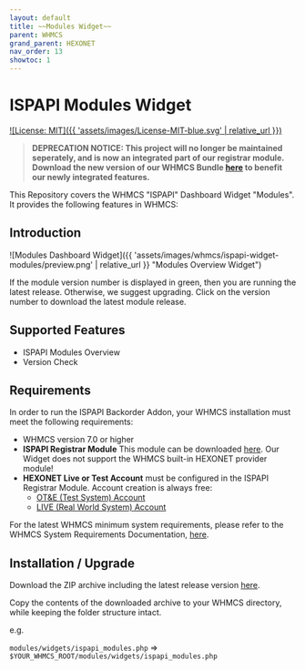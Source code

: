 ```yaml
---
layout: default
title: ~~Modules Widget~~
parent: WHMCS
grand_parent: HEXONET
nav_order: 13
showtoc: 1
---
```


# ISPAPI Modules Widget

[![License: MIT]({{ 'assets/images/License-MIT-blue.svg' | relative_url }})](//opensource.org/licenses/MIT)

> **DEPRECATION NOTICE: This project will no longer be maintained seperately, and is now an integrated part of our registrar module. Download the new version of our WHMCS Bundle [here](//github.com/centralnicgroup-opensource/rtldev-middleware-whmcs) to benefit our newly integrated features.**

This Repository covers the WHMCS "ISPAPI" Dashboard Widget "Modules". It provides the following features in WHMCS:

## Introduction

![Modules Dashboard Widget]({{ 'assets/images/whmcs/ispapi-widget-modules/preview.png' | relative_url }} "Modules Overview Widget")

If the module version number is displayed in green, then you are running the latest release. Otherwise, we suggest upgrading. Click on the version number to download the latest module release.

## Supported Features

* ISPAPI Modules Overview
* Version Check

## Requirements

In order to run the ISPAPI Backorder Addon, your WHMCS installation must meet the following requirements:

* WHMCS version 7.0 or higher
* **ISPAPI Registrar Module** This module can be downloaded [here](//github.com/hexonet/whmcs-ispapi-registrar/raw/master/whmcs-ispapi-registrar-latest.zip). Our Widget does not support the WHMCS built-in HEXONET provider module!
* **HEXONET Live or Test Account** must be configured in the ISPAPI Registrar Module. Account creation is always free:
  * [OT&E (Test System) Account](//www.hexonet.net/signup-ote)
  * [LIVE (Real World System) Account](//www.hexonet.net/cart?signup=true)

For the latest WHMCS minimum system requirements, please refer to the WHMCS System Requirements Documentation, [here](//docs.whmcs.com/System_Requirements).

## Installation / Upgrade

Download the ZIP archive including the latest release version [here](//github.com/hexonet/whmcs-ispapi-widget-modules/raw/master/whmcs-ispapi-widget-modules-latest.zip).

Copy the contents of the downloaded archive to your WHMCS directory, while keeping the folder structure intact.

e.g.

`modules/widgets/ispapi_modules.php` => `$YOUR_WHMCS_ROOT/modules/widgets/ispapi_modules.php`
